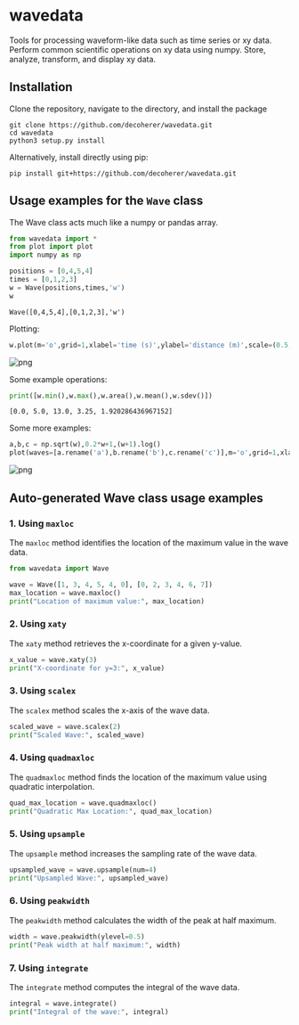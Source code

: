 # **wavedata**

Tools for processing waveform-like data such as time series or xy data.
Perform common scientific operations on xy data using numpy.
Store, analyze, transform, and display xy data.

## Installation

Clone the repository, navigate to the directory, and install the package
```
git clone https://github.com/decoherer/wavedata.git
cd wavedata
python3 setup.py install
```

Alternatively, install directly using pip:
```
pip install git+https://github.com/decoherer/wavedata.git
```

## Usage examples for the `Wave` class

The Wave class acts much like a numpy or pandas array.


```python
from wavedata import *
from plot import plot
import numpy as np

positions = [0,4,5,4]
times = [0,1,2,3]
w = Wave(positions,times,'w')
w
```




    Wave([0,4,5,4],[0,1,2,3],'w')



Plotting:


```python
w.plot(m='o',grid=1,xlabel='time (s)',ylabel='distance (m)',scale=(0.5,0.5),fork=False);
```


![png](README_files/README_7_0.png)


Some example operations:


```python
print([w.min(),w.max(),w.area(),w.mean(),w.sdev()])
```

    [0.0, 5.0, 13.0, 3.25, 1.920286436967152]
    

Some more examples:


```python
a,b,c = np.sqrt(w),0.2*w+1,(w+1).log()
plot(waves=[a.rename('a'),b.rename('b'),c.rename('c')],m='o',grid=1,xlabel='s',ylabel='',scale=(0.5,0.5),fork=False);
```


![png](README_files/README_11_0.png)



## Auto-generated Wave class usage examples

### 1. Using `maxloc`

The `maxloc` method identifies the location of the maximum value in the wave data.

```python
from wavedata import Wave

wave = Wave([1, 3, 4, 5, 4, 0], [0, 2, 3, 4, 6, 7])
max_location = wave.maxloc()
print("Location of maximum value:", max_location)
```

### 2. Using `xaty`

The `xaty` method retrieves the x-coordinate for a given y-value.

```python
x_value = wave.xaty(3)
print("X-coordinate for y=3:", x_value)
```

### 3. Using `scalex`

The `scalex` method scales the x-axis of the wave data.

```python
scaled_wave = wave.scalex(2)
print("Scaled Wave:", scaled_wave)
```

### 4. Using `quadmaxloc`

The `quadmaxloc` method finds the location of the maximum value using quadratic interpolation.

```python
quad_max_location = wave.quadmaxloc()
print("Quadratic Max Location:", quad_max_location)
```

### 5. Using `upsample`

The `upsample` method increases the sampling rate of the wave data.

```python
upsampled_wave = wave.upsample(num=4)
print("Upsampled Wave:", upsampled_wave)
```

### 6. Using `peakwidth`

The `peakwidth` method calculates the width of the peak at half maximum.

```python
width = wave.peakwidth(ylevel=0.5)
print("Peak width at half maximum:", width)
```

### 7. Using `integrate`

The `integrate` method computes the integral of the wave data.

```python
integral = wave.integrate()
print("Integral of the wave:", integral)
```





